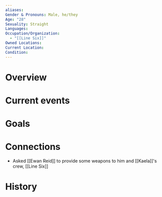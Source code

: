```yaml
---
aliases: 
Gender & Pronouns: Male, he/they
Age: "28"
Sexuality: Straight
Languages: 
Occupation/Organization:
  - "[[Line Six]]"
Owned Locations: 
Current Location: 
Condition: 
---
```

# Overview
# Current events
# Goals
# Connections
- Asked [[Ewan Reid]] to provide some weapons to him and [[Kaela]]'s crew, [[Line Six]]
# History